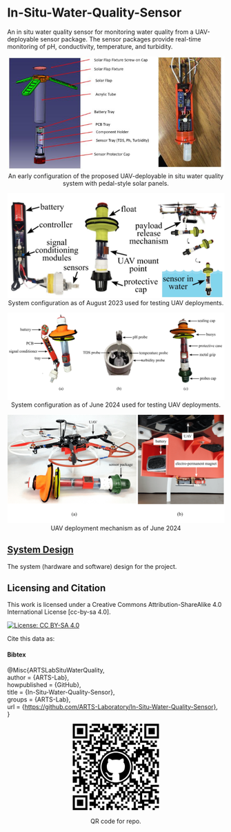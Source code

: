 # In-Situ-Water-Quality-Sensor
An in situ water quality sensor for monitoring water quality from a UAV-deployable sensor package. The sensor packages provide real-time monitoring of pH, conductivity, temperature, and turbidity. 


<p align="center">
<img src="media/in_situ_sensor.JPG" alt="drawing" width="700"/> <br> 
An early configuration of the proposed UAV-deployable in situ water quality system with pedal-style solar panels. 
</p>
<p align="center">
</p>

<p align="center">
<img src="media/in_situ_sensor_Aug_2023.jpg" alt="drawing" width="700"/> <br> 
System configuration as of August 2023 used for testing UAV deployments. 
</p>
<p align="center">
</p>

<p align="center">
<img src="media/in_situ_sensor_June_2024.png" alt="drawing" width="700"/> <br> 
System configuration as of June 2024 used for testing UAV deployments. 
</p>
<p align="center">
</p>

<p align="center">
<img src="media/deploying_mech_in_situ_sensor_June_2024.png" alt="drawing" width="700"/> <br> 
UAV deployment mechanism as of June 2024 
</p>
<p align="center">
</p>

## [System Design](system_design)
The system (hardware and software) design for the project.



## Licensing and Citation

This work is licensed under a Creative Commons Attribution-ShareAlike 4.0 International License [cc-by-sa 4.0].

[![License: CC BY-SA 4.0](https://img.shields.io/badge/License-CC_BY--SA_4.0-lightgrey.svg)](https://creativecommons.org/licenses/by-sa/4.0/)


Cite this data as: 

#### Bibtex

@Misc{ARTSLabSituWaterQuality,    
  author = {ARTS-Lab},  
  howpublished = {GitHub},  
  title  = {In-Situ-Water-Quality-Sensor},  
  groups = {ARTS-Lab},    
  url    = {https://github.com/ARTS-Laboratory/In-Situ-Water-Quality-Sensor},   
}

<p align="center">
<img src="media/QR-code.png" alt="drawing" width="200"/>
</p>
<p align="center">
QR code for repo.





















